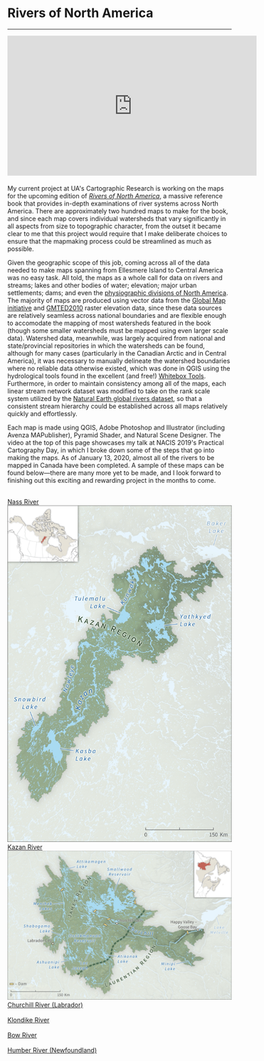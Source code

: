 # Rivers of North America
---

<iframe width="560" height="315" style="float:left; margin-right:30px; margin-bottom:20px" src="https://www.youtube.com/embed/u56yE70svqI" frameborder="0" allow="accelerometer; autoplay; encrypted-media; gyroscope; picture-in-picture" allowfullscreen></iframe>

My current project at UA's Cartographic Research is working on the maps for the upcoming edition of [*Rivers of North America*](https://www.amazon.com/Rivers-North-America-Arthur-Benke/dp/0120882531), a massive reference book that provides in-depth examinations of river systems across North America. There are approximately two hundred maps to make for the book, and since each map covers individual watersheds that vary significantly in all aspects from size to topographic character, from the outset it became clear to me that this project would require that I make deliberate choices to ensure that the mapmaking process could be streamlined as much as possible.

Given the geographic scope of this job, coming across all of the data needed to make maps spanning from Ellesmere Island to Central America was no easy task. All told, the maps as a whole call for data on rivers and streams; lakes and other bodies of water; elevation; major urban settlements; dams; and even the [physiographic divisions of North America](../na_physioregions). The majority of maps are produced using vector data from the [Global Map initiative](https://globalmaps.github.io/) and [GMTED2010](https://www.usgs.gov/land-resources/eros/coastal-changes-and-impacts/gmted2010?qt-science_support_page_related_con=0#qt-science_support_page_related_con) raster elevation data, since these data sources are relatively seamless across national boundaries and are flexible enough to accomodate the mapping of most watersheds featured in the book (though some smaller watersheds must be mapped using even larger scale data). Watershed data, meanwhile, was largely acquired from national and state/provincial repositories in which the watersheds can be found, although for many cases (particularly in the Canadian Arctic and in Central America), it was necessary to manually delineate the watershed boundaries where no reliable data otherwise existed, which was done in QGIS using the hydrological tools found in the excellent (and free!) [Whitebox Tools](https://jblindsay.github.io/ghrg/WhiteboxTools/index.html). Furthermore, in order to maintain consistency among all of the maps, each linear stream network dataset was modified to take on the rank scale system utilized by the [Natural Earth global rivers dataset](https://www.naturalearthdata.com/downloads/10m-physical-vectors/10m-rivers-lake-centerlines/), so that a consistent stream hierarchy could be established across all maps relatively quickly and effortlessly.

Each map is made using QGIS, Adobe Photoshop and Illustrator (including Avenza MAPublisher), Pyramid Shader, and Natural Scene Designer. The video at the top of this page showcases my talk at NACIS 2019's Practical Cartography Day, in which I broke down some of the steps that go into making the maps. As of January 13, 2020, almost all of the rivers to be mapped in Canada have been completed. A sample of these maps can be found below—there are many more yet to be made, and I look forward to finishing out this exciting and rewarding project in the months to come.

<div class="feature_multi">
	<div class="entry">
		<a href="../../img/RoNA_Nass.jpg"><img class="thumb" src="../../img/RoNA_Nass.jpg" alt=""></a>
		<div class="thumb_label">
			<div class="label_text"><a href="../../img/RoNA_Nass.jpg">Nass River</a></div>
		</div>
	</div>
	<div class="entry">
		<a href="../../img/RoNA_Kazan.jpg"><img class="thumb" src="../../img/RoNA_Kazan.jpg" alt=""></a>
		<div class="thumb_label">
			<div class="label_text"><a href="../../img/RoNA_Kazan.jpg">Kazan River</a></div>
		</div>
	</div>
	<div class="entry">
		<a href="../../img/RoNA_Churchill.jpg"><img class="thumb" src="../../img/RoNA_Churchill.jpg" alt=""></a>
		<div class="thumb_label">
			<div class="label_text"><a href="img/RoNA_Churchill.jpg">Churchill River (Labrador)</a></div>
		</div>
	</div>
	<div class="entry">
		<a href="../../img/RoNA_Klondike.jpg"><img class="thumb" src="../../img/RoNA_Klondike.jpg" alt=""></a>
		<div class="thumb_label">
			<div class="label_text"><a href="../../img/RoNA_Klondike.jpg">Klondike River</a></div>
		</div>
	</div>
	<div class="entry">
		<a href="../../img/RoNA_Bow.jpg"><img class="thumb" src="../../img/RoNA_Bow.jpg" alt=""></a>
		<div class="thumb_label">
			<div class="label_text"><a href="../../img/RoNA_Bow.jpg">Bow River</a></div>
		</div>
	</div>
	<div class="entry">
		<a href="../../img/RoNA_Humber.jpg"><img class="thumb" src="../../img/RoNA_Humber.jpg" alt=""></a>
		<div class="thumb_label">
			<div class="label_text"><a href="../../img/RoNA_Humber.jpg">Humber River (Newfoundland)</a></div>
		</div>
	</div>
</div>